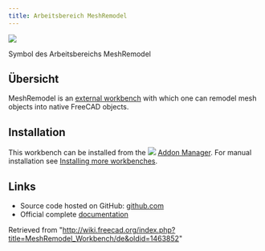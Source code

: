 ```yaml
---
title: Arbeitsbereich MeshRemodel
---
```

![](/images/MeshRemodel_workbench_icon.svg)

Symbol des Arbeitsbereichs MeshRemodel

## Übersicht

MeshRemodel is an [external workbench](/External_workbenches "External workbenches") with which one can remodel mesh objects into native FreeCAD objects.

## Installation

This workbench can be installed from the ![](/images/Std_AddonMgr.svg) [Addon Manager](/Std_AddonMgr "Std AddonMgr"). For manual installation see [Installing more workbenches](/Installing_more_workbenches "Installing more workbenches").

## Links

* Source code hosted on GitHub: [github.com](https://github.com/mwganson/MeshRemodel)
* Official complete [documentation](https://github.com/mwganson/MeshRemodel/blob/master/README.md)

Retrieved from "<http://wiki.freecad.org/index.php?title=MeshRemodel_Workbench/de&oldid=1463852>"